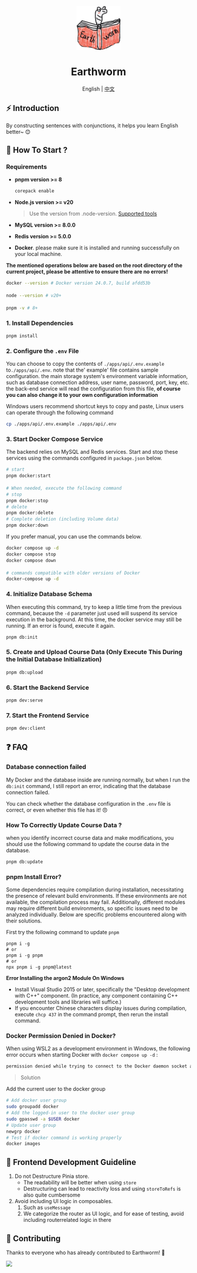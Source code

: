 <div align="center">
  <img alt="Earthworm" width="120" height="120" src="./apps/client/public/logo.png">
  <h1>Earthworm</h1>
  <span>English | <a href="./README.zh-CN.md">中文</a></span>
</div>

## ⚡ Introduction

By constructing sentences with conjunctions, it helps you learn English better~ 😊

## 🚀 How To Start ?

### Requirements

- **pnpm version >= 8**

  ```bash
  corepack enable
  ```

- **Node.js version >= v20**
  > Use the version from .node-version. [Supported tools](https://github.com/shadowspawn/node-version-usage#compatibility-testing)
- **MySQL version >= 8.0.0**
- **Redis version >= 5.0.0**
- **Docker**. please make sure it is installed and running successfully on your local machine.

**The mentioned operations below are based on the root directory of the current project, please be attentive to ensure there are no errors!**

```bash
docker --version # Docker version 24.0.7, build afdd53b

node --version # v20+

pnpm -v # 8+
```

### 1. Install Dependencies

```bash
pnpm install
```

### 2. Configure the `.env` File

You can choose to copy the contents of `./apps/api/.env.example` to`./apps/api/.env`. note that the' example' file contains sample configuration. the main storage system's environment variable information, such as database connection address, user name, password, port, key, etc. the back-end service will read the configuration from this file, **of course you can also change it to your own configuration information**

Windows users recommend shortcut keys to copy and paste, Linux users can operate through the following command

```bash
cp ./apps/api/.env.example ./apps/api/.env
```

### 3. Start Docker Compose Service

The backend relies on MySQL and Redis services. Start and stop these services using the commands configured in `package.json` below.

```bash
# start
pnpm docker:start

# When needed, execute the following command
# stop
pnpm docker:stop
# delete
pnpm docker:delete
# Complete deletion (including Volume data)
pnpm docker:down
```

If you prefer manual, you can use the commands below.

```bash
docker compose up -d
docker compose stop
docker compose down

# commands compatible with older versions of Docker
docker-compose up -d
```

### 4. Initialize Database Schema

When executing this command, try to keep a little time from the previous command, because the `-d` parameter just used will suspend its service execution in the background. At this time, the docker service may still be running. If an error is found, execute it again.

```bash
pnpm db:init
```

### 5. Create and Upload Course Data (Only Execute This During the Initial Database Initialization)

```bash
pnpm db:upload
```

### 6. Start the Backend Service

```bash
pnpm dev:serve
```

### 7. Start the Frontend Service

```bash
pnpm dev:client
```

## ❓ FAQ

### Database connection failed

My Docker and the database inside are running normally, but when I run the `db:init` command, I still report an error, indicating that the database connection failed.

You can check whether the database configuration in the `.env` file is correct, or even whether this file has it! 😠

### How To Correctly Update Course Data ?

when you identify incorrect course data and make modifications, you should use the following command to update the course data in the database.

```bash
pnpm db:update
```

### pnpm Install Error?

Some dependencies require compilation during installation, necessitating the presence of relevant build environments.
If these environments are not available, the compilation process may fail. Additionally, different modules may require different build environments, so specific issues need to be analyzed individually.
Below are specific problems encountered along with their solutions.

First try the following command to update `pnpm`

```shell
pnpm i -g
# or
pnpm i -g pnpm
# or
npx pnpm i -g pnpm@latest
```

**Error Installing the argon2 Module On Windows**

- Install Visual Studio 2015 or later, specifically the "Desktop development with C++" component. (In practice, any component containing C++ development tools and libraries will suffice.)
- If you encounter Chinese characters display issues during compilation, execute `chcp 437` in the command prompt, then rerun the install command.

### Docker Permission Denied in Docker?

When using WSL2 as a development environment in Windows, the following error occurs when starting Docker with `docker compose up -d` :

```bash
permission denied while trying to connect to the Docker daemon socket at unix:///var/run/docker.sock: Get "http://%2Fvar%2Frun%2Fdocker.sock/v1.24/containers/json": dial unix /var/run/docker.sock: connect: permission denied
```

> Solution

Add the current user to the docker group

```bash
# Add docker user group
sudo groupadd docker
# Add the logged-in user to the docker user group
sudo gpasswd -a $USER docker
# Update user group
newgrp docker
# Test if docker command is working properly
docker images
```

## 🤝 Frontend Development Guideline

1. Do not Destructure Pinia store.
   - The readability will be better when using `store`
   - Destructuring can lead to reactivity loss and using `storeToRefs` is also quite cumbersome
2. Avoid including UI logic in composables.
   1. Such as `useMessage`
   2. We categorize the router as UI logic, and for ease of testing, avoid including routerrelated logic in there

## 🌟 Contributing

Thanks to everyone who has already contributed to Earthworm! 🎉

<a href="https://github.com//cuixueshe/earthworm/graphs/contributors"><img src="https://contributors.nn.ci/api?repo=cuixueshe/earthworm" /></a>
